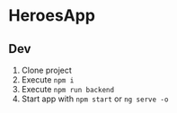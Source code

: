 # HeroesApp

## Dev
1. Clone project
2. Execute ```npm i```
3. Execute ```npm run backend```
4. Start app with ```npm start``` or ```ng serve -o```
